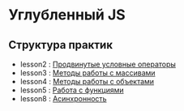 # Углубленный JS

## Структура практик

- lesson2 : [Продвинутые условные операторы](./lesson2/)
- lesson3 : [Методы работы с массивами](./lesson3/)
- lesson4 : [Методы работы с объектами](./lesson4/)
- lesson5 : [Работа с функциями](./lesson5/)
- lesson8 : [Асинхронность](./lesson8/)
